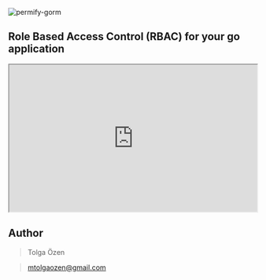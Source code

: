 
![permify-gorm](https://user-images.githubusercontent.com/39353278/157410086-42e02752-d5a9-4c64-bdc3-d3a203a247d7.png)

## Role Based Access Control (RBAC) for your go application

<iframe src="https://drawsql.app/fluffzy/diagrams/permify-gorm/embed" style="width:100%; height:300px;"></iframe>

## Author

> Tolga Özen

> mtolgaozen@gmail.com